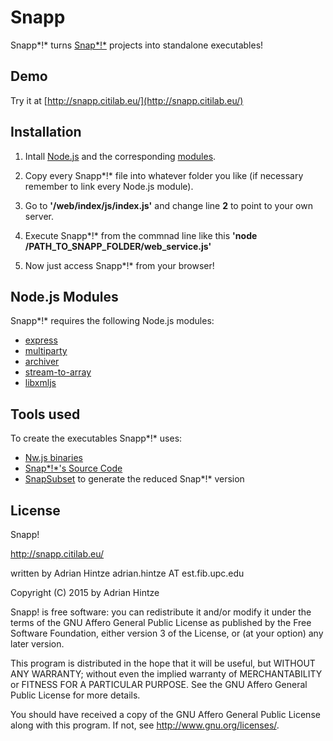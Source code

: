 # Snapp

Snapp*!* turns [Snap*!*](http://snap.berkeley.edu/) projects into standalone executables! 

## Demo

Try it at [http://snapp.citilab.eu/](http://snapp.citilab.eu/)

## Installation

1. Intall [Node.js](https://nodejs.org/en/) and the corresponding [modules](https://github.com/Rydion/Snapp#nodejs-modules).

2. Copy every Snapp*!* file into whatever folder you like (if necessary remember to link every Node.js module).

3. Go to **'/web/index/js/index.js'** and change line **2** to point to your own server.

5. Execute Snapp*!* from the commnad line like this **'node /PATH_TO_SNAPP_FOLDER/web_service.js'**

6. Now just access Snapp*!* from your browser!

## Node.js Modules

Snapp*!* requires the following Node.js modules:

- [express](https://www.npmjs.com/package/express)
- [multiparty](https://www.npmjs.com/package/multiparty)
- [archiver](https://www.npmjs.com/package/archiver)
- [stream-to-array](https://www.npmjs.com/package/stream-to-array)
- [libxmljs](https://www.npmjs.com/package/libxmljs)

## Tools used

To create the executables Snapp*!* uses:

- [Nw.js binaries](http://nwjs.io/)
- [Snap*!*'s Source Code](https://github.com/jmoenig/Snap--Build-Your-Own-Blocks)
- [SnapSubset](https://github.com/Rydion/SnapSubset) to generate the reduced Snap*!* version

## License 

Snapp!

http://snapp.citilab.eu/

written by Adrian Hintze adrian.hintze AT est.fib.upc.edu

Copyright (C) 2015 by Adrian Hintze

Snapp! is free software: you can redistribute it and/or modify it under the terms of the GNU Affero General Public License as published by the Free Software Foundation, either version 3 of the License, or (at your option) any later version.

This program is distributed in the hope that it will be useful, but WITHOUT ANY WARRANTY; without even the implied warranty of MERCHANTABILITY or FITNESS FOR A PARTICULAR PURPOSE. See the GNU Affero General Public License for more details.

You should have received a copy of the GNU Affero General Public License along with this program. If not, see http://www.gnu.org/licenses/.
